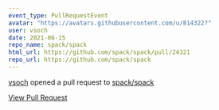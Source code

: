 ```yaml
---
event_type: PullRequestEvent
avatar: "https://avatars.githubusercontent.com/u/814322?"
user: vsoch
date: 2021-06-15
repo_name: spack/spack
html_url: https://github.com/spack/spack/pull/24321
repo_url: https://github.com/spack/spack
---
```


<a href='https://github.com/vsoch' target='_blank'>vsoch</a> opened a pull request to <a href='https://github.com/spack/spack' target='_blank'>spack/spack</a>

<a href='https://github.com/spack/spack/pull/24321' target='_blank'>View Pull Request</a>